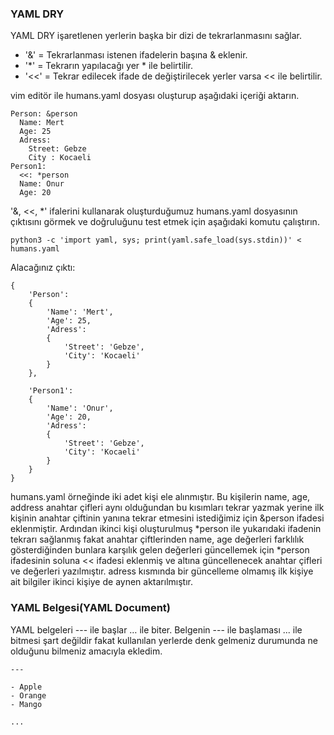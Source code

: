 ### YAML DRY
YAML DRY işaretlenen yerlerin başka bir dizi de tekrarlanmasını sağlar. 
* '&' = Tekrarlanması istenen ifadelerin başına & eklenir.
* '*' =  Tekrarın yapılacağı yer * ile belirtilir. 
* '<<' =  Tekrar edilecek ifade de değiştirilecek yerler varsa << ile belirtilir.

vim editör ile humans.yaml dosyası oluşturup aşağıdaki içeriği aktarın. 

````
Person: &person
  Name: Mert
  Age: 25
  Adress:
    Street: Gebze
    City : Kocaeli
Person1:
  <<: *person
  Name: Onur
  Age: 20
````
'&, <<, *' ifalerini kullanarak oluşturduğumuz humans.yaml dosyasının çıktısını görmek ve doğruluğunu test etmek için aşağıdaki komutu çalıştırın.

````
python3 -c 'import yaml, sys; print(yaml.safe_load(sys.stdin))' < humans.yaml
````
Alacağınız çıktı:
````
{
    'Person': 
    {
        'Name': 'Mert', 
        'Age': 25, 
        'Adress': 
        {
            'Street': 'Gebze', 
            'City': 'Kocaeli'
        }
    }, 

    'Person1': 
    {
        'Name': 'Onur', 
        'Age': 20, 
        'Adress': 
        {
            'Street': 'Gebze', 
            'City': 'Kocaeli'
        }
    }
}

````
humans.yaml örneğinde iki adet kişi ele alınmıştır. Bu kişilerin name, age, address anahtar çifleri aynı olduğundan bu kısımları tekrar yazmak yerine ilk kişinin anahtar çiftinin yanına tekrar etmesini istediğimiz için &person ifadesi eklenmiştir. Ardından ikinci kişi oluşturulmuş *person ile yukarıdaki ifadenin tekrarı sağlanmış fakat anahtar çiftlerinden name, age değerleri farklılık gösterdiğinden bunlara karşılık gelen değerleri güncellemek için *person ifadesinin soluna << ifadesi eklenmiş ve altına güncellenecek anahtar çifleri ve değerleri yazılmıştır. adress kısmında bir güncelleme olmamış ilk kişiye ait bilgiler ikinci kişiye de aynen aktarılmıştır.

### YAML Belgesi(YAML Document)
YAML belgeleri --- ile başlar … ile biter. Belgenin --- ile başlaması ... ile bitmesi şart değildir fakat kullanılan yerlerde denk gelmeniz durumunda ne olduğunu bilmeniz amacıyla ekledim.
````
--- 

- Apple
- Orange
- Mango

...
````